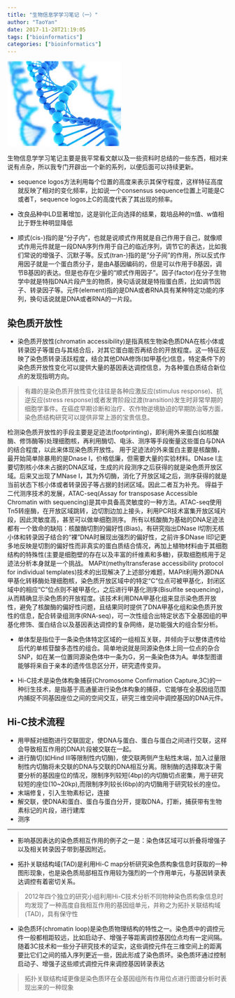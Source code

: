 ```yaml
---
title: "生物信息学学习笔记（一）"
author: "TaoYan"
date: 2017-11-28T21:19:05
tags: ["bioinformatics"]
categories: ["bioinformatics"]
---
```


![mark](https://github.com/YTLogos/Pic_blog/blob/master/D6l28BlfFI.png?raw=true)

生物信息学学习笔记主要是我平常看文献以及一些资料时总结的一些东西，相对来说有点杂，所以我专门开辟出一个新的系列，以便后面可以持续更新。

<!--more-->

* sequence logos方法利用每个位置的高度来表示其保守程度，这样特征高度就反映了相对的变化频率，比如说一个consensus sequence位置上可能是C或者T，sequence logos上C的高度代表了其出现的频率。

* 改良品种中LD显著增加，这是驯化正向选择的结果，栽培品种的π值、w值相比于野生种明显降低

* 顺式(cis-)指的是“分子内”，也就是说顺式作用就是自己作用于自己，就像顺式作用元件就是一段DNA序列作用于自己的临近序列，调节它的表达，比如我们常说的增强子、沉默子等。反式(tran-)指的是“分子间”的作用，所以反式作用因子就是一个蛋白质分子，是由A基因编码的，但是可以作用于B基因，调节B基因的表达。但是也存在少量的“顺式作用因子”。因子(factor)在分子生物学中就是特指DNA片段产生的物质，换句话说就是特指蛋白质，比如调节因子、转录因子等。元件(element)指的是DNA或者RNA具有某种特定功能的序列，换句话说就是DNA或者RNA的一片段。

## 染色质开放性

* 染色质开放性(chromatin accessibility)是指真核生物染色质DNA在核小体或转录因子等蛋白与其结合后，对其它蛋白能否再结合的开放程度。这一特征反映了染色质转录活跃程度，结合其他DNA修饰(如甲基化)信息，特定条件下的染色质开放性变化可以提供大量的基因表达调控信息，为各种蛋白质结合新位点的发现指明方向。

> 有趣的是染色质开放性变化往往是各种应激反应(stimulus response)、抗逆反应(stress response)或者发育阶段过渡(transition)发生时非常早期的细胞学事件。在癌症早期诊断和治疗、农作物逆境胁迫的早期防治等方面，染色质结构研究可以提供非常上游的宝贵信息。

检测染色质开放性的手段主要是足迹法(footprinting)，即利用外来蛋白(如核酸酶、修饰酶等)处理细胞核，再利用酶切、电泳、测序等手段衡量这些蛋白与DNA的结合程度，以此来体现染色质开放性。
用于足迹法的外来蛋白主要是核酸酶，最开始简单除暴用的是Dnase Ⅰ，价格低廉，但需要大量的实验材料。DNase Ⅰ主要切割核小体未占据的DNA区域，生成的片段测序之后获得的就是染色质开放区域。后来又出现了MNase Ⅰ，其为外切酶，消化了开放区域之后，测序获得的就是当前状态下核小体或者转录因子等占据的封闭区域。因此二者互为补充。
得益于二代测序技术的发展，ATAC-seq(Assay for transposase Accessible Chromatin with sequencing)是其中具备高灵敏度的一种方法。ATAC-seq使用Tn5转座酶，在开放区域跳转，边切割边加上接头，利用PCR技术富集开放区域片段，因此灵敏度高，甚至可以做单细胞测序。
所有以核酸酶为基础的DNA足迹法都有一个致命的缺陷：核酸酶切割的偏好性(Bias)。有研究指出DNase Ⅰ切割无核小体和转录因子结合的“裸”DNA时展现出强烈的偏好性，之前许多DNase Ⅰ印记更多地反映是切割的偏好性而非真实的蛋白质结合情况，再加上植物材料由于其细胞结构的特殊性(主要是细胞壁的存在以及丰富的纤维素和多糖)，获取细胞核用于足迹法分析本身就是一个挑战。
MAPit(methyltransferase accessibility protocol for individual templates)技术的出现解决了上述部分难题，MAPit利用外源DNA甲基化转移酶处理细胞核，染色质开放区域中的特定“C”位点可被甲基化，封闭区域中的相应“C”位点则不被甲基化，之后进行甲基化测序(Bisulfite sequencing)，从而精确显示染色质的开放程度。该技术利用DNA甲基化组来显示染色质开放性，避免了核酸酶的偏好性问题，且结果同时提供了DNA甲基化组和染色质开放性的信息，配合转录组测序(RNA-seq)，可一次性组合出特定状态下全基因组的甲基化修饰、蛋白结合以及基因表达调控的复杂网络，是功能强大的组合型分析。

* 单体型是指位于一条染色体特定区域的一组相互关联，并倾向于以整体遗传给后代的单核苷酸多态性的组合。简单地说就是同源染色体上同一位点的杂合SNP，如在某一位置同源染色体中一条为G，另一条染色体为A。单体型图谱能够将来自于亲本的遗传信息区分开，研究遗传变异。

* Hi-C技术是染色体构象捕获(Chromosome Confirmation Capture,3C)的一种衍生技术，是指基于高通量进行染色体构象的捕获，它能够在全基因组范围内捕捉不同基因座位之间的空间交互，研究三维空间中调控基因的DNA元件。

## Hi-C技术流程
* 用甲醛对细胞进行交联固定，使DNA与蛋白、蛋白与蛋白之间进行交联，这样会导致相互作用的DNA片段被交联在一起。
* 进行酶切(如Hind Ⅲ等限制性内切酶)，使交联两侧产生粘性末端，加入过量限制性内切酶将未交联的DNA与交联的DNA相互分离。限制酶的选择取决于需要分析的基因座位的情况，限制序列较短(4bp)的内切酶切点密集，用于研究较短的座位(10~20kp),而限制序列较长(6bp)的内切酶用于研究较长的座位。
* 末端修复，引入生物素标记，连接
* 解交联，使DNA和蛋白、蛋白与蛋白分开，提取DNA，打断，捕获带有生物素标记的片段，进行建库
* 测序
----------

* 影响基因表达的染色质相互作用的例子之一是：染色体区域可以折叠将增强子以及相关转录因子带到基因附近。

* 拓扑关联结构域(TAD)是利用Hi-C map分析研究染色质构象信息时获取的一种图形现象，也是染色质局部相互作用较为强烈的一个作用单元，与基因转录表达调控有着密切关系。

> 2012年四个独立的研究小组利用Hi-C技术分析不同物种染色质构象信息时均发现了一种高度自我相互作用的基因组单元，并称之为拓扑关联结构域(TAD)，具有保守性

* 染色质环(chromatin loop)是染色质物理结构的特性之一。染色质中的调控元件一般都相距较远，比如启动子、增强子等距离调控基因位点均有一定间隔。随着3C技术和一些分子研究技术的证实，这些调控元件在三维空间上的距离要比它们之间的插入序列更近一些，因此形成了染色质环。染色质环通过控制启动子、增强子这些顺式调控元件来调控基因转录表达

> 拓扑关联结构域更像是染色质环在全基因组所有作用位点进行图谱分析时表现出来的一种现象

